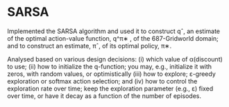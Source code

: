 # SARSA
Implemented the SARSA algorithm and used it to construct qˆ, an estimate of the optimal action-value function, q^π∗ , of the 687-Gridworld domain; and to construct an estimate, πˆ, of its optimal policy, π∗.

Analysed based on various design decisions: (i) which value of α(discount) to use; (ii) how to initialize the q-function; you may, e.g., initialize it with zeros, with random values, or optimistically (iii) how to explore; ε-greedy exploration or softmax action selection; and (iv) how to control the exploration rate over time; keep the exploration parameter (e.g., ε) fixed over time, or have it decay as a function of the number of episodes.
